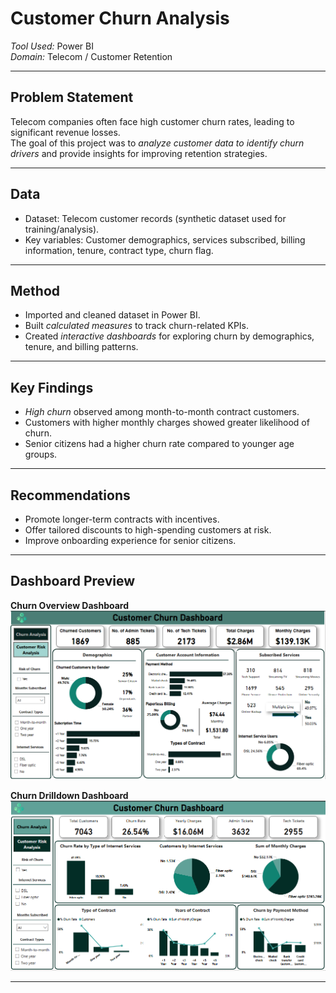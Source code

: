 # Customer Churn Analysis  

*Tool Used:* Power BI  
*Domain:* Telecom / Customer Retention  

---

## Problem Statement  
Telecom companies often face high customer churn rates, leading to significant revenue losses.  
The goal of this project was to *analyze customer data to identify churn drivers* and provide insights for improving retention strategies.  

---

## Data  
- Dataset: Telecom customer records (synthetic dataset used for training/analysis).  
- Key variables: Customer demographics, services subscribed, billing information, tenure, contract type, churn flag.  

---

## Method  
- Imported and cleaned dataset in Power BI.  
- Built *calculated measures* to track churn-related KPIs.  
- Created *interactive dashboards* for exploring churn by demographics, tenure, and billing patterns.  

---

## Key Findings  
- *High churn* observed among month-to-month contract customers.  
- Customers with higher monthly charges showed greater likelihood of churn.  
- Senior citizens had a higher churn rate compared to younger age groups.  

---

## Recommendations  
- Promote longer-term contracts with incentives.  
- Offer tailored discounts to high-spending customers at risk.  
- Improve onboarding experience for senior citizens.  

---

## Dashboard Preview  

**Churn Overview Dashboard**
![Churn_Overview](./images/Customer_Churn_Dashboard_1.PNG) 

**Churn Drilldown Dashboard**
![Churn Drilldown](./images/Customer_Churn_Dashboard_2.PNG)  

---
